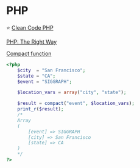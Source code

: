 # PHP

⭐️ [Clean Code PHP](https://github.com/jupeter/clean-code-php)

[PHP: The Right Way](https://phptherightway.com)

[Compact function](https://www.php.net/manual/en/function.compact.php)
```php
<?php
    $city  = "San Francisco";
    $state = "CA";
    $event = "SIGGRAPH";

    $location_vars = array("city", "state");

    $result = compact("event", $location_vars);
    print_r($result);
    /*
    Array
    (
        [event] => SIGGRAPH
        [city] => San Francisco
        [state] => CA
    )
    */
?>
```